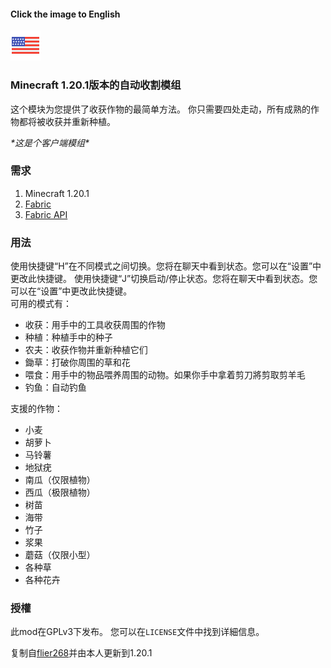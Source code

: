 #### Click the image to English
<a href=Readme_en.md><img src=".github/icon/USA.png"></a>
### Minecraft 1.20.1版本的自动收割模组
这个模块为您提供了收获作物的最简单方法。
你只需要四处走动，所有成熟的作物都将被收获并重新种植。

*\*这是个客户端模组\**

### 需求
1. Minecraft 1.20.1
2. [Fabric](https://fabricmc.net/wiki/install)
3. [Fabric API](https://www.curseforge.com/minecraft/mc-mods/fabric-api)

### 用法
使用快捷键“H”在不同模式之间切换。您将在聊天中看到状态。您可以在“设置”中更改此快捷键。
使用快捷键“J”切换启动/停止状态。您将在聊天中看到状态。您可以在“设置”中更改此快捷键。  
可用的模式有：  

 - 收获：用手中的工具收获周围的作物
 - 种植：种植手中的种子
 - 农夫：收获作物并重新种植它们
 - 鋤草：打破你周围的草和花
 - 喂食：用手中的物品喂养周围的动物。如果你手中拿着剪刀將剪取剪羊毛
 - 钓鱼：自动钓鱼

支援的作物：

 - 小麦
 - 胡萝卜
 - 马铃薯
 - 地狱疣
 - 南瓜（仅限植物）
 - 西瓜（极限植物）
 - 树苗
 - 海带
 - 竹子
 - 浆果
 - 蘑菇（仅限小型）
 - 各种草
 - 各种花卉

### 授權
此mod在GPLv3下发布。
您可以在`LICENSE`文件中找到详細信息。

复制自[flier268](https://github.com/flier268/AutoHarvestMod)并由本人更新到1.20.1